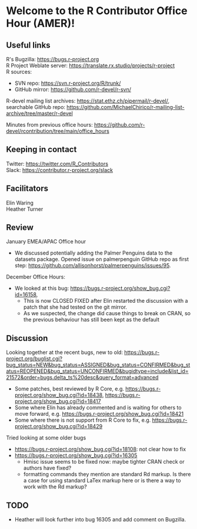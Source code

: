 # Welcome to the R Contributor Office Hour (AMER)!

## Useful links

R's Bugzilla: https://bugs.r-project.org  
R Project Weblate server: https://translate.rx.studio/projects/r-project  
R sources: 
  - SVN repo: https://svn.r-project.org/R/trunk/
  - GitHub mirror: https://github.com/r-devel/r-svn/
  
R-devel mailing list archives: https://stat.ethz.ch/pipermail/r-devel/, searchable GitHub repo: https://github.com/MichaelChirico/r-mailing-list-archive/tree/master/r-devel  

Minutes from previous office hours: https://github.com/r-devel/rcontribution/tree/main/office_hours
  
## Keeping in contact

Twitter: https://twitter.com/R_Contributors  
Slack: https://contributor.r-project.org/slack

## Facilitators

Elin Waring  
Heather Turner

## Review

January EMEA/APAC Office hour
 - We discussed potentially adding the Palmer Penguins data to the datasets package. Opened issue on palmerpenguin GitHub repo as first step: https://github.com/allisonhorst/palmerpenguins/issues/95.
    
December Office Hours:
 - We looked at this bug: https://bugs.r-project.org/show_bug.cgi?id=16158, 
    - This is now CLOSED FIXED after Elin restarted the discussion with a patch that she had tested on the git mirror.
    - As we suspected, the change did cause things to break on CRAN, so the previous behaviour has still been kept as the default

## Discussion

Looking together at the recent bugs, new to old: https://bugs.r-project.org/buglist.cgi?bug_status=NEW&bug_status=ASSIGNED&bug_status=CONFIRMED&bug_status=REOPENED&bug_status=UNCONFIRMED&bugidtype=include&list_id=21572&order=bugs.delta_ts%20desc&query_format=advanced
 - Some patches, best reviewed by R Core, e.g. https://bugs.r-project.org/show_bug.cgi?id=18438, https://bugs.r-project.org/show_bug.cgi?id=18417
 - Some where Elin has already commented and is waiting for others to move forward, e.g. https://bugs.r-project.org/show_bug.cgi?id=18421
 - Some where there is not support from R Core to fix, e.g. https://bugs.r-project.org/show_bug.cgi?id=18429
 
Tried looking at some older bugs
 - https://bugs.r-project.org/show_bug.cgi?id=18108: not clear how to fix
 - https://bugs.r-project.org/show_bug.cgi?id=16305
     - Hmisc issue seems to be fixed now: maybe tighter CRAN check or authors have fixed?
     - formatting commands they mention are standard Rd markup. Is there a case for using standard LaTex markup here or is there a way to work with the Rd markup?

## TODO

- Heather will look further into bug 16305 and add comment on Bugzilla.
